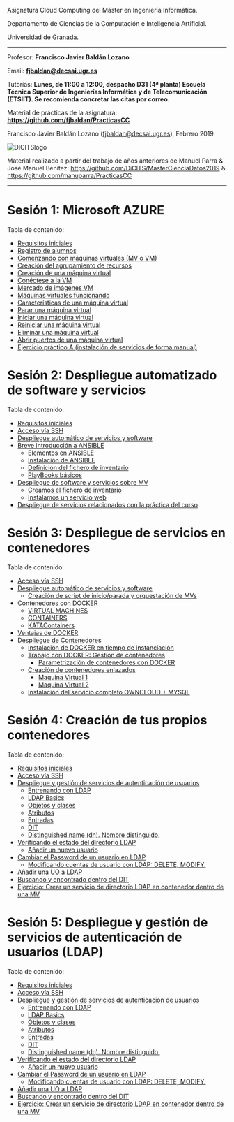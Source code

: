 Asignatura Cloud Computing del Máster en Ingeniería Informática. 

Departamento de Ciencias de la Computación e Inteligencia Artificial.

Universidad de Granada.

<HR>

Profesor: **Francisco Javier Baldán Lozano**

Email: **fjbaldan@decsai.ugr.es**

Tutorías: **Lunes, de 11:00 a 12:00, despacho D31 (4ª planta) Escuela Técnica Superior de Ingenierías Informática y de Telecomunicación (ETSIIT). Se recomienda concretar las citas por correo.**

Material de prácticas de la asignatura: **https://github.com/fjbaldan/PracticasCC**

Francisco Javier Baldán Lozano (fjbaldan@decsai.ugr.es), Febrero 2019

![DICITSlogo](http://sci2s.ugr.es/dicits/images/dicits.png)

Material realizado a partir del trabajo de años anteriores de Manuel Parra & José Manuel Benitez: https://github.com/DiCITS/MasterCienciaDatos2019 & https://github.com/manuparra/PracticasCC

<HR>

# Sesión 1: Microsoft AZURE

Tabla de contenido:

  * [Requisitos iniciales](./sesion1/README.md#requisitos-iniciales)
  * [Registro de alumnos](./sesion1/README.md#registro-de-alumnos)
  * [Comenzando con máquinas virtuales (MV o VM)](./sesion1/README.md#comenzando-con-máquinas-virtuales-MV-o-VM)
  * [Creación del agrupamiento de recursos](./sesion1/README.md#creación-del-agrupamiento-de-recursos)
  * [Creación de una máquina virtual](./sesion1/README.md#creación-de-una-máquina-virtual)
  * [Conéctese a la VM](./sesion1/README.md#conéctese-a-la-vm)
  * [Mercado de imágenes VM](./sesion1/README.md#mercado-de-imágenes-VM)
  * [Máquinas virtuales funcionando](./sesion1/README.md#máquinas-viruales-funcionando)
  * [Características de una máquina virtual](./sesion1/README.md#características-de-una-máquina-virtual)
  * [Parar una máquina virtual](./sesion1/README.md#parar-una-máquina-virtual)
  * [Iniciar una máquina virtual](./sesion1/README.md#iniciar-una-máquina-virtual)
  * [Reiniciar una máquina virtual](./sesion1/README.md#reiniciar-una-máquina-virtual)
  * [Eliminar una máquina virtual](./sesion1/README.md#eliminar-una-máquina-virtual)
  * [Abrir puertos de una máquina virtual](./sesion1/README.md#abrir-puertos-de-una-máquina-virtual)
  * [Ejercicio práctico A (instalación de servicios de forma manual)](./sesion1/README.md#ejercicio-práctico-a-instalación-de-servicios-de-forma-manual)
  
# Sesión 2: Despliegue automatizado de software y servicios 

Tabla de contenido:

  * [Requisitos iniciales](./sesion2/README.md#requisitos-iniciales)
  * [Acceso vía SSH](./sesion2/README.md#acceso-vía-ssh)
  * [Despliegue automático de servicios y software](./sesion2/README.md#despliegue-automático-de-servicios-y-software)
  * [Breve introducción a ANSIBLE](./sesion2/README.md#breve-introducción-a-ansible)
    + [Elementos en ANSIBLE](./sesion2/README.md#elementos-en-ansible)
    + [Instalación de ANSIBLE](./sesion2/README.md#instalación-de-ansible)
    + [Definición del fichero de inventario](./sesion2/README.md#definición-del-fichero-de-inventario)
    + [PlayBooks básicos](./sesion2/README.md#playbooks-básicos)
  * [Despliegue de software y servicios sobre MV](./sesion2/README.md#despliegue-de-software-y-servicios-sobre-mv)
    + [Creamos el fichero de inventario](./sesion2/README.md#creamos-el-fichero-de-inventario)
    + [Instalamos un servicio web](./sesion2/README.md#instalamos-un-servicio-web)
  * [Despliegue de servicios relacionados con la práctica del curso](./sesion2/README.md#despliegue-de-servicios-relacionados-con-la-práctica-del-curso)

# Sesión 3: Despliegue de servicios en contenedores

Tabla de contenido:

  * [Acceso vía SSH](./sesion3/README.md#acceso-vía-ssh)
  * [Despliegue automático de servicios y software](./sesion3/README.md#despliegue-automático-de-servicios-y-software)
    + [Creación de script de inicio/parada y orquestación de MVs](./sesion3/README.md#creación-de-script-de-inicioparada-y-orquestación-de-mvs)
  * [Contenedores con DOCKER](./sesion3/README.md#contenedores-con-docker)
    + [VIRTUAL MACHINES](./sesion3/README.md#virtual-machines)
    + [CONTAINERS](./sesion3/README.md#containers)
    + [KATAContainers](./sesion3/README.md#katacontainers)
  * [Ventajas de DOCKER](./sesion3/README.md#ventajas-de-docker)
  * [Despliegue de Contenedores](./sesion3/README.md#despliegue-de-contenedores)
    + [Instalación de DOCKER en tiempo de instanciación](./sesion3/README.md#instalación-de-docker-en-tiempo-de-instanciación)
    + [Trabajo con DOCKER: Gestión de contenedores](./sesion3/README.md#trabajo-con-docker-gestión-de-contenedores)
      - [Parametrización de contenedores con DOCKER](./sesion3/README.md#parametrización-de-contenedores-con-docker)
    + [Creación de contenedores enlazados](./sesion3/README.md#creación-de-contenedores-enlazados)
      - [Maquina Virtual 1](./sesion3/README.md#maquina-virtual-1)
      - [Maquina Virtual 2](./sesion3/README.md#maquina-virtual-2)
    + [Instalación del servicio completo OWNCLOUD + MYSQL](./sesion3/README.md#instalación-del-servicio-completo-owncloud--mysql)


# Sesión 4: Creación de tus propios contenedores

Tabla de contenido:

  * [Requisitos iniciales](./sesion4/README.md#requisitos-iniciales)
  * [Acceso vía SSH](./sesion4/README.md#acceso-vía-ssh)
  * [Despliegue y gestión de servicios de autenticación de usuarios](./sesion4/README.md#despliegue-y-gestión-de-servicios-de-autenticación-de-usuarios)
    + [Entrenando con LDAP](./sesion4/README.md#entrenando-con-ldap)
    + [LDAP Basics](./sesion4/README.md#ldap-basics)
    + [Objetos y clases](./sesion4/README.md#objetos-y-clases)
    + [Atributos](./sesion4/README.md#atributos)
    + [Entradas](./sesion4/README.md#entradas)
    + [DIT](./sesion4/README.md#dit)
    + [Distinguished name (dn). Nombre distinguido.](./sesion4/README.md#distinguished-name-dn-nombre-distinguido)
  * [Verificando el estado del directorio LDAP](./sesion4/README.md#verificando-el-estado-del-directorio-ldap)
    + [Añadir un nuevo usuario](./sesion4/README.md#a-adir-un-nuevo-usuario)
  * [Cambiar el Password de un usuario en LDAP](./sesion4/README.md#cambiar-el-password-de-un-usuario-en-ldap)
    + [Modificando cuentas de usuario con LDAP: DELETE, MODIFY.](./sesion4/README.md#modificando-cuentas-de-usuario-con-ldap-delete-modify)
  * [Añadir una UO a LDAP](./sesion4/README.md#añadir-una-uo-a-ldap)
  * [Buscando y encontrado dentro del DIT](./sesion4/README.md#buscando-y-encontrado-dentro-del-dit)
  * [Ejercicio: Crear un servicio de directorio LDAP en contenedor dentro de una MV](./sesion4/README.md#ejercicio-crear-un-servicio-de-directorio-ldap-en-contendor-dentro-de-una-mv)

# Sesión 5: Despliegue y gestión de servicios de autenticación de usuarios (LDAP)

Tabla de contenido:

  * [Requisitos iniciales](./sesion5/README.md#requisitos-iniciales)
  * [Acceso vía SSH](./sesion5/README.md#acceso-vía-ssh)
  * [Despliegue y gestión de servicios de autenticación de usuarios](./sesion5/README.md#despliegue-y-gestión-de-servicios-de-autenticación-de-usuarios)
    + [Entrenando con LDAP](./sesion5/README.md#entrenando-con-ldap)
    + [LDAP Basics](./sesion5/README.md#ldap-basics)
    + [Objetos y clases](./sesion5/README.md#objetos-y-clases)
    + [Atributos](./sesion5/README.md#atributos)
    + [Entradas](./sesion5/README.md#entradas)
    + [DIT](./sesion5/README.md#dit)
    + [Distinguished name (dn). Nombre distinguido.](./sesion5/README.md#distinguished-name-dn-nombre-distinguido)
  * [Verificando el estado del directorio LDAP](./sesion5/README.md#verificando-el-estado-del-directorio-ldap)
    + [Añadir un nuevo usuario](./sesion5/README.md#a-adir-un-nuevo-usuario)
  * [Cambiar el Password de un usuario en LDAP](./sesion5/README.md#cambiar-el-password-de-un-usuario-en-ldap)
    + [Modificando cuentas de usuario con LDAP: DELETE, MODIFY.](./sesion5/README.md#modificando-cuentas-de-usuario-con-ldap-delete-modify)
  * [Añadir una UO a LDAP](./sesion5/README.md#añadir-una-uo-a-ldap)
  * [Buscando y encontrado dentro del DIT](./sesion5/README.md#buscando-y-encontrado-dentro-del-dit)
  * [Ejercicio: Crear un servicio de directorio LDAP en contenedor dentro de una MV](./sesion5/README.md#ejercicio-crear-un-servicio-de-directorio-ldap-en-contendor-dentro-de-una-mv)


